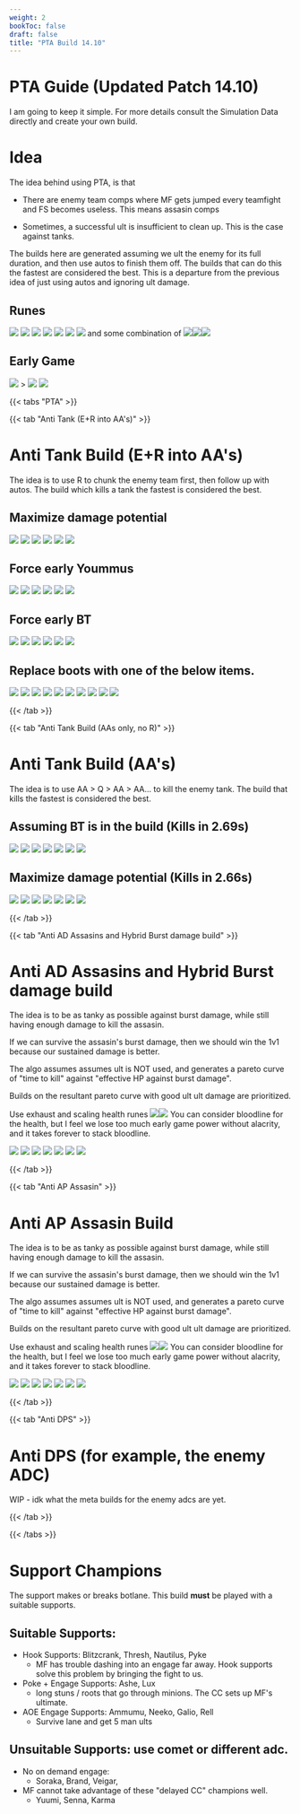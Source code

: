 ```yaml
---
weight: 2
bookToc: false
draft: false
title: "PTA Build 14.10"
---
```


# PTA Guide (Updated Patch 14.10)
I am going to keep it simple. For more details consult the Simulation Data directly and create your own build.

# Idea
The idea behind using PTA, is that 

- There are enemy team comps where MF gets jumped every teamfight and FS becomes useless. This means assasin comps

- Sometimes, a successful ult is insufficient to clean up. This is the case against tanks.

The builds here are generated assuming we ult the enemy for its full duration, and then use autos to finish them off. The builds that can do this the fastest are considered the best. This is a departure from the previous idea of just using autos and ignoring ult damage.

## Runes
![](/Styles/Precision/PressTheAttack/PressTheAttack.png)
![](/Styles/Precision/AbsorbLife/AbsorbLife.png)
![](/Styles/Precision/LegendAlacrity/LegendAlacrity.png)
![](/Styles/Precision/CutDown/CutDown.png)
![](/Styles/Sorcery/AbsoluteFocus/AbsoluteFocus.png)
![](/Styles/Sorcery/GatheringStorm/GatheringStorm.png)
![](/StatMods/StatModsAttackSpeedIcon.png) and some combination of 
![](/StatMods/StatModsAdaptiveForceIcon.png)![](/StatMods/StatModsHealthPlusIcon.png)![](/StatMods/StatModsHealthScalingIcon.png)

## Early Game
![](/item/1055.png) > 
![](/item/1083.png)
![](/item/1001.png)


{{< tabs "PTA" >}}



{{< tab "Anti Tank (E+R into AA's)" >}} 

# Anti Tank Build (E+R into AA's)
The idea is to use R to chunk the enemy team first, then follow up with autos. The build which kills a tank the fastest is considered the best.

## Maximize damage potential

![](/item/3031.png)
![](/item/1001.png)
![](/item/3036.png)
![](/item/6676.png)
![](/item/3072.png)
![](/item/3142.png)

## Force early Yoummus 

![](/item/3142.png)
![](/item/1001.png)
![](/item/3036.png)
![](/item/6676.png)
![](/item/3031.png)
![](/item/3072.png)

## Force early BT 

![](/item/3072.png)
![](/item/1001.png)
![](/item/3036.png)
![](/item/6676.png)
![](/item/3031.png)
![](/item/3142.png)

## Replace boots with one of the below items.

![](/item/6698.png)
![](/item/6699.png)
![](/item/6696.png)
![](/item/3032.png)
![](/item/3508.png)
![](/item/3161.png)
![](/item/6695.png)
![](/item/3814.png)
![](/item/6673.png)
![](/item/3004.png)

{{< /tab >}}




{{< tab "Anti Tank Build (AAs only, no R)" >}} 

# Anti Tank Build (AA's)
The idea is to use AA > Q > AA > AA... to kill the enemy tank. The build that kills the fastest is considered the best.

## Assuming BT is in the build (Kills in 2.69s)
![](/item/3031.png)
![](/item/1001.png)
![](/item/3036.png)
![](/item/3032.png)
![](/item/6673.png)
![](/item/3072.png)
![](/item/3142.png)

## Maximize damage potential (Kills in 2.66s)

![](/item/3031.png)
![](/item/1001.png)
![](/item/3036.png)
![](/item/6676.png)
![](/item/3032.png)
![](/item/3073.png)
![](/item/3142.png)


{{< /tab >}}


{{< tab "Anti AD Assasins and Hybrid Burst damage build" >}} 

# Anti AD Assasins and Hybrid Burst damage build 
The idea is to be as tanky as possible against burst damage, while still having enough damage to kill the assasin.

If we can survive the assasin's burst damage, then we should win the 1v1 because our sustained damage is better.

The algo assumes assumes ult is NOT used, and generates a pareto curve of "time to kill" against "effective HP against burst damage".

Builds on the resultant pareto curve with good ult ult damage are prioritized.

Use exhaust and scaling health runes ![](/StatMods/StatModsHealthPlusIcon.png)![](/StatMods/StatModsHealthPlusIcon.png) 
You can consider bloodline for the health, but I feel we lose too much early game power without alacrity, and it takes forever to stack bloodline.

![](/item/6673.png)
![](/item/1001.png)
![](/item/3036.png)
![](/item/3072.png)
![](/item/3142.png)
![](/item/3814.png)
![](/item/3748.png)

{{< /tab >}}


{{< tab "Anti AP Assasin" >}} 

# Anti AP Assasin Build
The idea is to be as tanky as possible against burst damage, while still having enough damage to kill the assasin.

If we can survive the assasin's burst damage, then we should win the 1v1 because our sustained damage is better.

The algo assumes assumes ult is NOT used, and generates a pareto curve of "time to kill" against "effective HP against burst damage".

Builds on the resultant pareto curve with good ult ult damage are prioritized.

Use exhaust and scaling health runes ![](/StatMods/StatModsHealthPlusIcon.png)![](/StatMods/StatModsHealthPlusIcon.png) 
You can consider bloodline for the health, but I feel we lose too much early game power without alacrity, and it takes forever to stack bloodline.

![](/item/3072.png)
![](/item/1001.png)
![](/item/3036.png)
![](/item/3814.png)
![](/item/6676.png)
![](/item/3156.png)
![](/item/3142.png)

{{< /tab >}}

{{< tab "Anti DPS" >}} 

# Anti DPS (for example, the enemy ADC)
WIP - idk what the meta builds for the enemy adcs are yet.

{{< /tab >}}


{{< /tabs >}}





# Support Champions
The support makes or breaks botlane. This build **must** be played with a suitable supports.

## Suitable Supports:
- Hook Supports: Blitzcrank, Thresh, Nautilus, Pyke
	- MF has trouble dashing into an engage far away. Hook supports solve this problem by bringing the fight to us. 
- Poke + Engage Supports: Ashe, Lux
	- long stuns / roots that go through minions. The CC sets up MF's ultimate. 
- AOE Engage Supports: Ammumu, Neeko, Galio, Rell
	- Survive lane and get 5 man ults

## Unsuitable Supports: use comet or different adc.
- No on demand engage:
	- Soraka, Brand, Veigar,
- MF cannot take advantage of these "delayed CC" champions well.
	- Yuumi, Senna, Karma 
